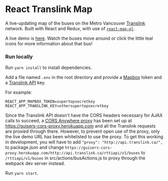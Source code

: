 # React Translink Map
A live-updating map of the buses on the Metro Vancouver [Translink](https://www.translink.ca/) network. Built with React and Redux, with use of [`react-map-gl`](https://github.com/uber/react-map-gl).

A live demo is [here](https://react-translink-map.herokuapp.com/). Watch the buses move around or click the little teal icons for more information about that bus!

### Run locally
Run `yarn install` to install dependencies.

Add a file named `.env` in the root directory and provide a [Mapbox](https://www.mapbox.com/) token and a [Translink API](https://developer.translink.ca/) key.

For example:
```
REACT_APP_MAPBOX_TOKEN=supertopsecretkey
REACT_APP_TRANSLINK_KEY=othersupertopsecretkey
```

Since the Translink API doesn't have the CORS headers necessary for AJAX calls to succeed, a [CORS Anywhere proxy](https://github.com/Rob--W/cors-anywhere) has been set up at https://guisers-cors-proxy.herokuapp.com and all the Translink requests are proxied through there. However, to prevent open use of the proxy, only the live demo URL has been whitelisted to use the proxy. To get this working in development, you will have to add `"proxy": "http://api.translink.ca/",` to package.json and change `https://guisers-cors-proxy.herokuapp.com/http://api.translink.ca/rttiapi/v1/buses` to `/rttiapi/v1/buses` in src/actions/busActions.js to proxy through the webpack dev server instead.

Run `yarn start`.
